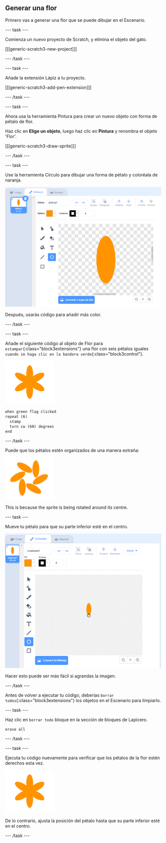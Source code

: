 ## Generar una flor

Primero vas a generar una flor que se puede dibujar en el Escenario.

\--- task \---

Comienza un nuevo proyecto de Scratch, y elimina el objeto del gato.

[[[generic-scratch3-new-project]]]

\--- /task \---

\--- task \---

Añade la extensión Lápiz a tu proyecto.

[[[generic-scratch3-add-pen-extension]]]

\--- /task \---

\--- task \---

Ahora usa la herramienta Pintura para crear un nuevo objeto con forma de pétalo de flor.

Haz clic en **Elige un objeto**, luego haz clic en **Pintura** y renombra el objeto 'Flor'.

[[[generic-scratch3-draw-sprite]]]

\--- /task \---

\--- task \---

Use la herramienta Círculo para dibujar una forma de pétalo y coloréala de naranja.

![captura de pantalla](images/flower-petal.png)

Después, usarás código para añadir más color.

\--- /task \---

\--- task \---

Añade el siguiente código al objeto de Flor para `estampar`{:class="block3extensions"} una flor con seis pétalos iguales `cuando se haga clic en la bandera verde`{:class="block3control"}.

![captura de pantalla](images/flower-6-straight.png)

```blocks3
when green flag clicked
repeat (6) 
  stamp
  turn cw (60) degrees
end
```

\--- /task \---

Puede que los pétalos estén organizados de una manera extraña:

![captura de pantalla](images/flower-6-offset.png)

This is because the sprite is being rotated around its centre.

\--- task \---

Mueve tu pétalo para que su parte inferior esté en el centro.

![captura de pantalla](images/flower-crosshair-annotated.png)

Hacer esto puede ser más fácil si agrandas la imagen.

\--- /task \---

Antes de volver a ejecutar tu código, deberías `borrar todos`{:class="block3extensions"} los objetos en el Escenario para limpiarlo.

\--- task \---

Haz clic en `borrar todo` bloque en la sección de bloques de Lapicero.

```blocks3
erase all
```

\--- /task \---

\--- task \---

Ejecuta tu código nuevamente para verificar que los pétalos de la flor estén derechos esta vez.

![captura de pantalla](images/flower-6-straight.png)

De lo contrario, ajusta la posición del pétalo hasta que su parte inferior esté en el centro.

\--- /task \---